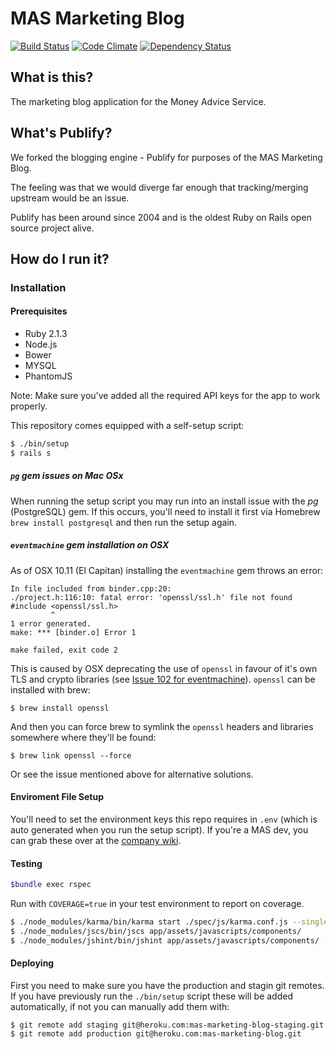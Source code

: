# MAS Marketing Blog

[![Build Status](https://travis-ci.org/moneyadviceservice/publify.png)](https://travis-ci.org/moneyadviceservice/publify)
[![Code Climate](https://codeclimate.com/github/moneyadviceservice/publify.png)](https://codeclimate.com/github/moneyadviceservice/publify)
[![Dependency Status](https://gemnasium.com/moneyadviceservice/publify.png)](https://gemnasium.com/moneyadviceservice/publify)

## What is this?

The marketing blog application for the Money Advice Service.

## What's Publify?

We forked the blogging engine - Publify for purposes of the MAS Marketing Blog.

The feeling was that we would diverge far enough that tracking/merging upstream would be an issue.

Publify has been around since 2004 and is the oldest Ruby on Rails open source project alive.

## How do I run it?

### Installation

#### Prerequisites

- Ruby 2.1.3
- Node.js
- Bower
- MYSQL
- PhantomJS

Note: Make sure you've added all the required API keys for the app to work properly.

This repository comes equipped with a self-setup script:

```bash
$ ./bin/setup
$ rails s
```
##### `pg` gem issues on Mac OSx

When running the setup script you may run into an install issue with the *pg* (PostgreSQL) gem. If this occurs, you'll need to install it first via Homebrew `brew install postgresql` and then run the setup again.

##### `eventmachine` gem installation on OSX

As of OSX 10.11 (El Capitan) installing the `eventmachine` gem throws an error:

    In file included from binder.cpp:20:
    ./project.h:116:10: fatal error: 'openssl/ssl.h' file not found
    #include <openssl/ssl.h>
             ^
    1 error generated.
    make: *** [binder.o] Error 1

    make failed, exit code 2

This is caused by OSX deprecating the use of `openssl` in favour of
it's own TLS and crypto libraries (see
[Issue 102 for eventmachine](https://github.com/eventmachine/eventmachine/issues/602)). `openssl`
can be installed with brew:

    $ brew install openssl

And then you can force brew to symlink the `openssl` headers and libraries somewhere where they'll be found:

    $ brew link openssl --force

Or see the issue mentioned above for alternative solutions.

#### Enviroment File Setup

You'll need to set the environment keys this repo requires in `.env` (which is auto generated when you run the setup script). If you're a MAS dev, you can grab these over at the [company wiki](https://moneyadviceserviceuk.atlassian.net/wiki/display/DEV/Marketing+Blog+Repo+Credentials).

#### Testing

```bash
$bundle exec rspec
```

Run with `COVERAGE=true` in your test environment to report on coverage.

```bash
$ ./node_modules/karma/bin/karma start ./spec/js/karma.conf.js --single-run
$ ./node_modules/jscs/bin/jscs app/assets/javascripts/components/
$ ./node_modules/jshint/bin/jshint app/assets/javascripts/components/ --config .jshintrc
```


#### Deploying

First you need to make sure you have the production and stagin git remotes. If you have previously run the `./bin/setup` script these will be added automatically, if not you can manually add them with:

    $ git remote add staging git@heroku.com:mas-marketing-blog-staging.git
    $ git remote add production git@heroku.com:mas-marketing-blog.git

